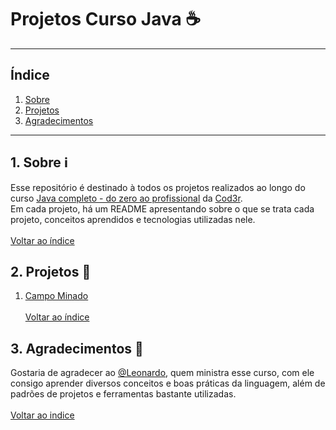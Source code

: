 # Projetos Curso Java :coffee:

***
## <a name="indice">Índice</a>
  1. [Sobre](#sobre)
  2. [Projetos](#projetos)
  3. [Agradecimentos](#agradecimentos)

***

## <a name="sobre">1. Sobre</a> :information_source:
  Esse repositório é destinado à todos os projetos realizados ao longo do curso 
  [Java completo - do zero ao profissional](https://www.udemy.com/course/fundamentos-de-programacao-com-java/)
  da [Cod3r](https://www.cod3r.com.br/).  
  Em cada projeto, há um README apresentando sobre o que se trata cada projeto, conceitos aprendidos e tecnologias utilizadas nele.
  <br><br>[Voltar ao índice](#indice)

## <a name="projetos">2. Projetos</a> :file_folder:
  1. [Campo Minado](https://github.com/MichaelToningerPolidoro/Projetos-Curso-Java/tree/master/campo-minado)
  <br><br>[Voltar ao índice](#indice)

## <a name="agradecimentos">3. Agradecimentos</a> :pray:
  Gostaria de agradecer ao [@Leonardo](https://github.com/leonardomleitao), quem ministra
  esse curso, com ele consigo aprender diversos conceitos e boas práticas da linguagem,
  além de padrões de projetos e ferramentas bastante utilizadas.
  <br><br>[Voltar ao indice](#indice)
